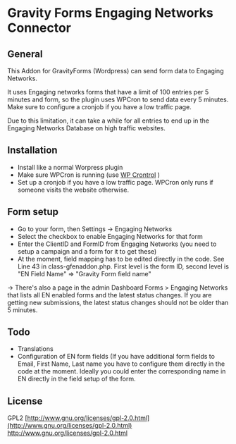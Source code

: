 # Gravity Forms Engaging Networks Connector

## General

This Addon for GravityForms (Wordpress) can send form data to Engaging Networks.

It uses Engaging networks forms that have a limit of 100 entries per 5 minutes and form, so the plugin uses WPCron to send data every 5 minutes. Make sure to configure a cronjob if you have a low traffic page.

Due to this limitation, it can take a while for all entries to end up in the Engaging Networks Database on high traffic websites.

## Installation
- Install like a normal Worpress plugin
- Make sure WPCron is running (use [WP Crontrol](https://wordpress.org/plugins/wp-crontrol/) )
- Set up a cronjob if you have a low traffic page. WPCron only runs if someone visits the website otherwise. 

## Form setup

- Go to your form, then Settings -> Engaging Networks
- Select the checkbox to enable Engaging Networks for that form
- Enter the ClientID and FormID from Engaging Networks (you need to setup a campaign and a form for it to get these)
- At the moment, field mapping has to be edited directly in the code. See Line 43 in class-gfenaddon.php. First level is the form ID, second level is "EN Field Name" => "Gravity Form field name"

-> There's also a page in the admin Dashboard Forms > Engaging Networks that lists all EN enabled forms and the latest status changes. If you are getting new submissions, the latest status changes should not be older than 5 minutes.

## Todo
- Translations
- Configuration of EN form fields (If you have additional form fields to Email, First Name, Last name you have to configure them directly in the code at the moment. Ideally you could enter the corresponding name in EN directly in the field setup of the form.

## License

GPL2
[http://www.gnu.org/licenses/gpl-2.0.html](http://www.gnu.org/licenses/gpl-2.0.html) http://www.gnu.org/licenses/gpl-2.0.html
